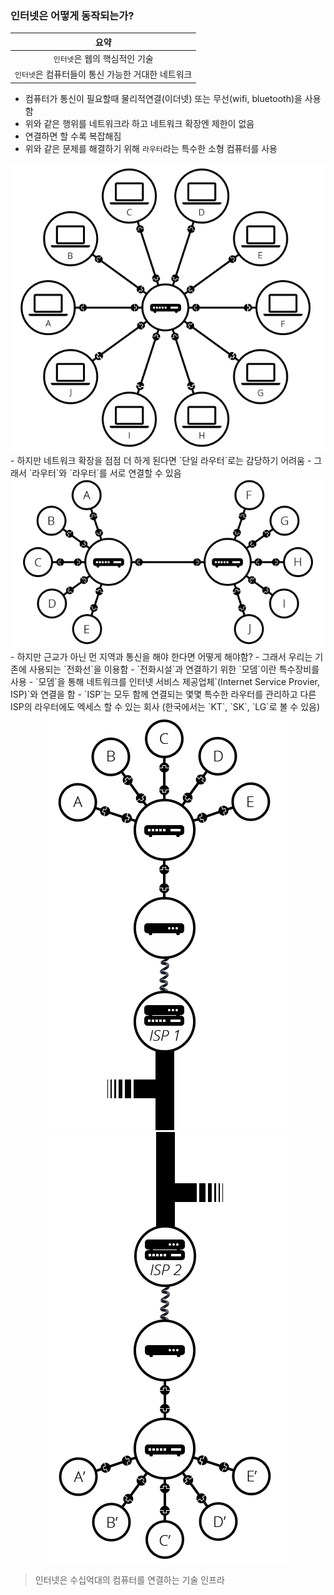 ### 인터넷은 어떻게 동작되는가?  

| 요약 |
|:------:|
|`인터넷`은  웹의 핵심적인 기술|
|`인터넷`은 컴퓨터들이 통신 가능한 거대한 네트워크|
  
- 컴퓨터가 통신이 필요할때 물리적연결(이더넷) 또는 무선(wifi, bluetooth)을 사용함
- 위와 같은 행위를 네트워크라 하고 네트워크 확장엔 제한이 없음
- 연결하면 할 수록 복잡해짐
- 위와 같은 문제를 해결하기 위해 `라우터`라는 특수한 소형 컴퓨터를 사용
<div align="center">
  <img src="./images/router.png">
</div>
- 하지만 네트워크 확장을 점점 더 하게 된다면 `단일 라우터`로는 감당하기 어려움
- 그래서 `라우터`와 `라우터`를 서로 연결할 수 있음
<div align="center">
  <img src="./images/router_to_router.png">
</div>
- 하지만 근교가 아닌 먼 지역과 통신을 해야 한다면 어떻게 해야함?
- 그래서 우리는 기존에 사용되는 `전화선`을 이용함 
- `전화시설`과 연결하기 위한 `모뎀`이란 특수장비를 사용
- `모뎀`을 통해 네트워크를 인터넷 서비스 제공업체`(Internet Service Provier, ISP)`와 연결을 함
- `ISP`는 모두 함께 연결되는 몇몇 특수한 라우터를 관리하고 다른 ISP의 라우터에도 엑세스 할 수 있는 회사
(한국에서는 `KT`, `SK`, `LG`로 볼 수 있음)
<div align="center">
  <img src="./images/router_to_isp1.png">
</div>
<div align="center">
  <img src="./images/router_to_isp2.png">
</div>

> 인터넷은 수십억대의 컴퓨터를 연결하는 기술 인프라
